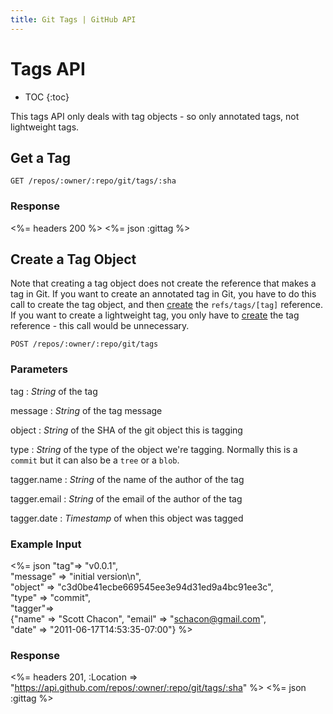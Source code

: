 ```yaml
---
title: Git Tags | GitHub API
---
```


# Tags API

* TOC
{:toc}

This tags API only deals with tag objects - so only annotated tags, not
lightweight tags.

## Get a Tag

    GET /repos/:owner/:repo/git/tags/:sha

### Response

<%= headers 200 %>
<%= json :gittag %>

## Create a Tag Object

Note that creating a tag object does not create the reference that
makes a tag in Git.  If you want to create an annotated tag in Git,
you have to do this call to create the tag object, and then
[create](/v3/git/refs/#create-a-reference) the `refs/tags/[tag]` reference.
If you want to create a lightweight tag, you only have to
[create](/v3/git/refs/#create-a-reference) the tag reference - this call
would be unnecessary.

    POST /repos/:owner/:repo/git/tags

### Parameters

tag
: _String_ of the tag

message
: _String_ of the tag message

object
: _String_ of the SHA of the git object this is tagging

type
: _String_ of the type of the object we're tagging. Normally this is a
`commit` but it can also be a `tree` or a `blob`.

tagger.name
: _String_ of the name of the author of the tag

tagger.email
: _String_ of the email of the author of the tag

tagger.date
: _Timestamp_ of when this object was tagged

### Example Input

<%= json "tag"=> "v0.0.1", \
    "message" => "initial version\n", \
    "object" => "c3d0be41ecbe669545ee3e94d31ed9a4bc91ee3c", \
    "type" => "commit", \
    "tagger"=> \
    {"name" => "Scott Chacon", "email" => "schacon@gmail.com", \
    "date" => "2011-06-17T14:53:35-07:00"} %>

### Response

<%= headers 201,
      :Location => "https://api.github.com/repos/:owner/:repo/git/tags/:sha" %>
<%= json :gittag %>

